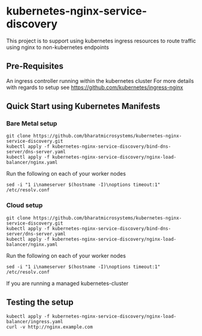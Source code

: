 # kubernetes-nginx-service-discovery
This project is to support using kubernetes ingress resources to route traffic using nginx to non-kubernetes endpoints

## Pre-Requisites
An ingress controller running within the kubernetes cluster
For more details with regards to setup see https://github.com/kubernetes/ingress-nginx

## Quick Start using Kubernetes Manifests
### Bare Metal setup
```
git clone https://github.com/bharatmicrosystems/kubernetes-nginx-service-discovery.git
kubectl apply -f kubernetes-nginx-service-discovery/bind-dns-server/dns-server.yaml
kubectl apply -f kubernetes-nginx-service-discovery/nginx-load-balancer/nginx.yaml
```
Run the following on each of your worker nodes
```
sed -i "1 i\nameserver $(hostname -I)\noptions timeout:1" /etc/resolv.conf
```
### Cloud setup
```
git clone https://github.com/bharatmicrosystems/kubernetes-nginx-service-discovery.git
kubectl apply -f kubernetes-nginx-service-discovery/bind-dns-server/dns-server.yaml
kubectl apply -f kubernetes-nginx-service-discovery/nginx-load-balancer/nginx.yaml
```
Run the following on each of your worker nodes
```
sed -i "1 i\nameserver $(hostname -I)\noptions timeout:1" /etc/resolv.conf
```
If you are running a managed kubernetes-cluster
## Testing the setup
```
kubectl apply -f kubernetes-nginx-service-discovery/nginx-load-balancer/ingress.yaml
curl -v http://nginx.example.com
```
